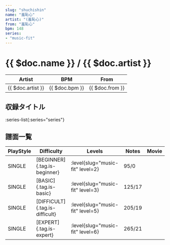 ```yaml
---
slug: "shuchishin"
name: "羞恥心"
artist: "(羞恥心)"
from: "羞恥心"
bpm: 148
series:
- "music-fit"
---
```


# {{ $doc.name }} / {{ $doc.artist }}

|Artist|BPM|From|
|------|---|----|
|{{ $doc.artist }}|{{ $doc.bpm }}|{{ $doc.from }}|

## 収録タイトル

:series-list{:series="series"}

## 譜面一覧

|PlayStyle|Difficulty|Levels|Notes|Movie|
|---------|----------|------|-----|-----|
|SINGLE|[BEGINNER]{.tag.is-beginner}|<div class="field is-grouped is-grouped-multiline"> :level{slug="music-fit" level=2}</div>|95/0||
|SINGLE|[BASIC]{.tag.is-basic}|<div class="field is-grouped is-grouped-multiline"> :level{slug="music-fit" level=3}</div>|125/17||
|SINGLE|[DIFFICULT]{.tag.is-difficult}|<div class="field is-grouped is-grouped-multiline"> :level{slug="music-fit" level=5}</div>|205/19||
|SINGLE|[EXPERT]{.tag.is-expert}|<div class="field is-grouped is-grouped-multiline"> :level{slug="music-fit" level=6}</div>|265/21||
